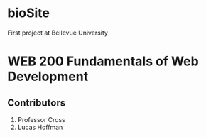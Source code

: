# bioSite
First project at Bellevue University 
<h1>WEB 200 Fundamentals of Web Development</h1>
<h2>Contributors</h2>
<ol>
  <li>Professor Cross</li>
  <li>Lucas Hoffman</li>
  </ol>
